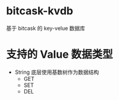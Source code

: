 # bitcask-kvdb
基于 bitcask 的 key-velue 数据库

# 支持的 Value 数据类型
- String 底层使用基数树作为数据结构
  - GET
  - SET
  - DEL